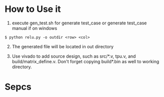 # How to Use it
1. execute gen_test.sh for generate test_case or generate test_case manual if on windows
```shell
$ python relu.py -o outdir <row> <col>
```
2. The generated file will be located in out directory

3. Use vivado to add source design, such as src/\*.v, tpu.v, and build/matrix_define.v. Don't forget copying build\*.bin as well to working directory.


# Sepcs

